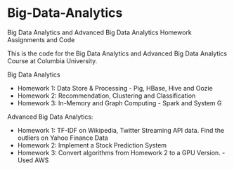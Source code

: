 # Big-Data-Analytics
Big Data Analytics and Advanced Big Data Analytics Homework Assignments and Code

This is the code for the Big Data Analytics and Advanced Big Data Analytics Course at Columbia University. 

Big Data Analytics
* Homework 1: Data Store & Processing - Pig, HBase, Hive and Oozie
* Homework 2: Recommendation, Clustering and Classification
* Homework 3: In-Memory and Graph Computing - Spark and System G

Advanced Big Data Analytics:
* Homework 1: TF-IDF on Wikipedia, Twitter Streaming API data. Find the outliers on Yahoo Finance Data
* Homework 2: Implement a Stock Prediction System
* Homework 3: Convert algorithms from Homework 2 to a GPU Version. - Used AWS
